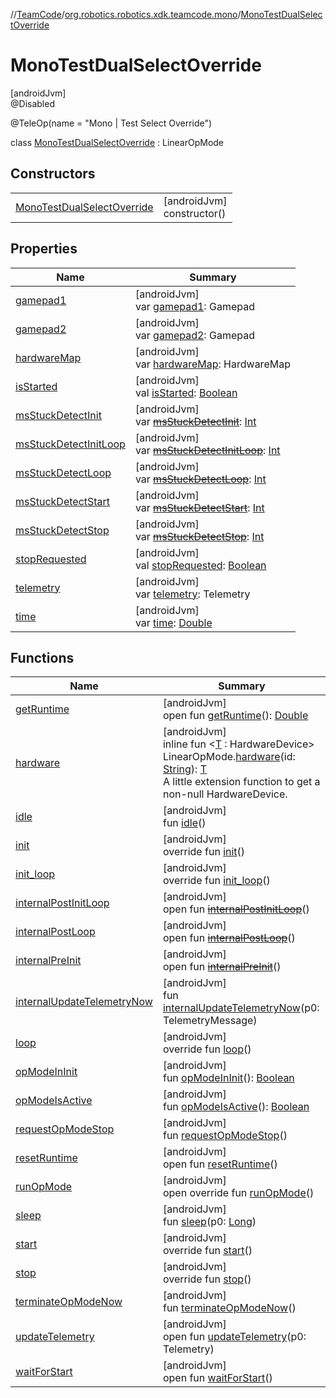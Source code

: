 //[TeamCode](../../../index.md)/[org.robotics.robotics.xdk.teamcode.mono](../index.md)/[MonoTestDualSelectOverride](index.md)

# MonoTestDualSelectOverride

[androidJvm]\
@Disabled

@TeleOp(name = &quot;Mono | Test Select Override&quot;)

class [MonoTestDualSelectOverride](index.md) : LinearOpMode

## Constructors

| | |
|---|---|
| [MonoTestDualSelectOverride](-mono-test-dual-select-override.md) | [androidJvm]<br>constructor() |

## Properties

| Name | Summary |
|---|---|
| [gamepad1](../-mono-test-e-group-autonomous/index.md#1533398127%2FProperties%2F863896225) | [androidJvm]<br>var [gamepad1](../-mono-test-e-group-autonomous/index.md#1533398127%2FProperties%2F863896225): Gamepad |
| [gamepad2](../-mono-test-e-group-autonomous/index.md#1564417934%2FProperties%2F863896225) | [androidJvm]<br>var [gamepad2](../-mono-test-e-group-autonomous/index.md#1564417934%2FProperties%2F863896225): Gamepad |
| [hardwareMap](../-mono-test-e-group-autonomous/index.md#-1397214969%2FProperties%2F863896225) | [androidJvm]<br>var [hardwareMap](../-mono-test-e-group-autonomous/index.md#-1397214969%2FProperties%2F863896225): HardwareMap |
| [isStarted](../-mono-test-e-group-autonomous/index.md#1892877380%2FProperties%2F863896225) | [androidJvm]<br>val [isStarted](../-mono-test-e-group-autonomous/index.md#1892877380%2FProperties%2F863896225): [Boolean](https://kotlinlang.org/api/latest/jvm/stdlib/kotlin/-boolean/index.html) |
| [msStuckDetectInit](../-mono-test-e-group-autonomous/index.md#1483349743%2FProperties%2F863896225) | [androidJvm]<br>var [~~msStuckDetectInit~~](../-mono-test-e-group-autonomous/index.md#1483349743%2FProperties%2F863896225): [Int](https://kotlinlang.org/api/latest/jvm/stdlib/kotlin/-int/index.html) |
| [msStuckDetectInitLoop](../-mono-test-e-group-autonomous/index.md#-553001045%2FProperties%2F863896225) | [androidJvm]<br>var [~~msStuckDetectInitLoop~~](../-mono-test-e-group-autonomous/index.md#-553001045%2FProperties%2F863896225): [Int](https://kotlinlang.org/api/latest/jvm/stdlib/kotlin/-int/index.html) |
| [msStuckDetectLoop](../-mono-test-e-group-autonomous/index.md#363588571%2FProperties%2F863896225) | [androidJvm]<br>var [~~msStuckDetectLoop~~](../-mono-test-e-group-autonomous/index.md#363588571%2FProperties%2F863896225): [Int](https://kotlinlang.org/api/latest/jvm/stdlib/kotlin/-int/index.html) |
| [msStuckDetectStart](../-mono-test-e-group-autonomous/index.md#427944857%2FProperties%2F863896225) | [androidJvm]<br>var [~~msStuckDetectStart~~](../-mono-test-e-group-autonomous/index.md#427944857%2FProperties%2F863896225): [Int](https://kotlinlang.org/api/latest/jvm/stdlib/kotlin/-int/index.html) |
| [msStuckDetectStop](../-mono-test-e-group-autonomous/index.md#-409341632%2FProperties%2F863896225) | [androidJvm]<br>var [~~msStuckDetectStop~~](../-mono-test-e-group-autonomous/index.md#-409341632%2FProperties%2F863896225): [Int](https://kotlinlang.org/api/latest/jvm/stdlib/kotlin/-int/index.html) |
| [stopRequested](../-mono-test-e-group-autonomous/index.md#-1991443121%2FProperties%2F863896225) | [androidJvm]<br>val [stopRequested](../-mono-test-e-group-autonomous/index.md#-1991443121%2FProperties%2F863896225): [Boolean](https://kotlinlang.org/api/latest/jvm/stdlib/kotlin/-boolean/index.html) |
| [telemetry](../-mono-test-e-group-autonomous/index.md#1097975490%2FProperties%2F863896225) | [androidJvm]<br>var [telemetry](../-mono-test-e-group-autonomous/index.md#1097975490%2FProperties%2F863896225): Telemetry |
| [time](../-mono-test-e-group-autonomous/index.md#-591827947%2FProperties%2F863896225) | [androidJvm]<br>var [time](../-mono-test-e-group-autonomous/index.md#-591827947%2FProperties%2F863896225): [Double](https://kotlinlang.org/api/latest/jvm/stdlib/kotlin/-double/index.html) |

## Functions

| Name | Summary |
|---|---|
| [getRuntime](../-mono-test-e-group-autonomous/index.md#503260448%2FFunctions%2F863896225) | [androidJvm]<br>open fun [getRuntime](../-mono-test-e-group-autonomous/index.md#503260448%2FFunctions%2F863896225)(): [Double](https://kotlinlang.org/api/latest/jvm/stdlib/kotlin/-double/index.html) |
| [hardware](../../org.robotics.robotics.xdk.teamcode.autonomous/hardware.md) | [androidJvm]<br>inline fun &lt;[T](../../org.robotics.robotics.xdk.teamcode.autonomous/hardware.md) : HardwareDevice&gt; LinearOpMode.[hardware](../../org.robotics.robotics.xdk.teamcode.autonomous/hardware.md)(id: [String](https://kotlinlang.org/api/latest/jvm/stdlib/kotlin/-string/index.html)): [T](../../org.robotics.robotics.xdk.teamcode.autonomous/hardware.md)<br>A little extension function to get a non-null HardwareDevice. |
| [idle](../-mono-test-e-group-autonomous/index.md#-945285709%2FFunctions%2F863896225) | [androidJvm]<br>fun [idle](../-mono-test-e-group-autonomous/index.md#-945285709%2FFunctions%2F863896225)() |
| [init](../-mono-test-e-group-autonomous/index.md#-1617228809%2FFunctions%2F863896225) | [androidJvm]<br>override fun [init](../-mono-test-e-group-autonomous/index.md#-1617228809%2FFunctions%2F863896225)() |
| [init_loop](../-mono-test-e-group-autonomous/index.md#-493667936%2FFunctions%2F863896225) | [androidJvm]<br>override fun [init_loop](../-mono-test-e-group-autonomous/index.md#-493667936%2FFunctions%2F863896225)() |
| [internalPostInitLoop](../-mono-test-e-group-autonomous/index.md#832637297%2FFunctions%2F863896225) | [androidJvm]<br>open fun [~~internalPostInitLoop~~](../-mono-test-e-group-autonomous/index.md#832637297%2FFunctions%2F863896225)() |
| [internalPostLoop](../-mono-test-e-group-autonomous/index.md#-180688735%2FFunctions%2F863896225) | [androidJvm]<br>open fun [~~internalPostLoop~~](../-mono-test-e-group-autonomous/index.md#-180688735%2FFunctions%2F863896225)() |
| [internalPreInit](../-mono-test-e-group-autonomous/index.md#958221314%2FFunctions%2F863896225) | [androidJvm]<br>open fun [~~internalPreInit~~](../-mono-test-e-group-autonomous/index.md#958221314%2FFunctions%2F863896225)() |
| [internalUpdateTelemetryNow](../-mono-test-e-group-autonomous/index.md#949931346%2FFunctions%2F863896225) | [androidJvm]<br>fun [internalUpdateTelemetryNow](../-mono-test-e-group-autonomous/index.md#949931346%2FFunctions%2F863896225)(p0: TelemetryMessage) |
| [loop](../-mono-test-e-group-autonomous/index.md#1557977315%2FFunctions%2F863896225) | [androidJvm]<br>override fun [loop](../-mono-test-e-group-autonomous/index.md#1557977315%2FFunctions%2F863896225)() |
| [opModeInInit](../-mono-test-e-group-autonomous/index.md#1015161614%2FFunctions%2F863896225) | [androidJvm]<br>fun [opModeInInit](../-mono-test-e-group-autonomous/index.md#1015161614%2FFunctions%2F863896225)(): [Boolean](https://kotlinlang.org/api/latest/jvm/stdlib/kotlin/-boolean/index.html) |
| [opModeIsActive](../-mono-test-e-group-autonomous/index.md#-911330061%2FFunctions%2F863896225) | [androidJvm]<br>fun [opModeIsActive](../-mono-test-e-group-autonomous/index.md#-911330061%2FFunctions%2F863896225)(): [Boolean](https://kotlinlang.org/api/latest/jvm/stdlib/kotlin/-boolean/index.html) |
| [requestOpModeStop](../-mono-test-e-group-autonomous/index.md#-765560122%2FFunctions%2F863896225) | [androidJvm]<br>fun [requestOpModeStop](../-mono-test-e-group-autonomous/index.md#-765560122%2FFunctions%2F863896225)() |
| [resetRuntime](../-mono-test-e-group-autonomous/index.md#1757147609%2FFunctions%2F863896225) | [androidJvm]<br>open fun [resetRuntime](../-mono-test-e-group-autonomous/index.md#1757147609%2FFunctions%2F863896225)() |
| [runOpMode](run-op-mode.md) | [androidJvm]<br>open override fun [runOpMode](run-op-mode.md)() |
| [sleep](../-mono-test-e-group-autonomous/index.md#-1955259651%2FFunctions%2F863896225) | [androidJvm]<br>fun [sleep](../-mono-test-e-group-autonomous/index.md#-1955259651%2FFunctions%2F863896225)(p0: [Long](https://kotlinlang.org/api/latest/jvm/stdlib/kotlin/-long/index.html)) |
| [start](../-mono-test-e-group-autonomous/index.md#-1200709743%2FFunctions%2F863896225) | [androidJvm]<br>override fun [start](../-mono-test-e-group-autonomous/index.md#-1200709743%2FFunctions%2F863896225)() |
| [stop](../-mono-test-e-group-autonomous/index.md#841039173%2FFunctions%2F863896225) | [androidJvm]<br>override fun [stop](../-mono-test-e-group-autonomous/index.md#841039173%2FFunctions%2F863896225)() |
| [terminateOpModeNow](../-mono-test-e-group-autonomous/index.md#-167858447%2FFunctions%2F863896225) | [androidJvm]<br>fun [terminateOpModeNow](../-mono-test-e-group-autonomous/index.md#-167858447%2FFunctions%2F863896225)() |
| [updateTelemetry](../-mono-test-e-group-autonomous/index.md#1080474565%2FFunctions%2F863896225) | [androidJvm]<br>open fun [updateTelemetry](../-mono-test-e-group-autonomous/index.md#1080474565%2FFunctions%2F863896225)(p0: Telemetry) |
| [waitForStart](../-mono-test-e-group-autonomous/index.md#246695705%2FFunctions%2F863896225) | [androidJvm]<br>open fun [waitForStart](../-mono-test-e-group-autonomous/index.md#246695705%2FFunctions%2F863896225)() |
